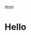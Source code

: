 html <!DOCTYPE html>
<html>
<head>
	<meta charset="utf-8">
	<title>Hello</title>
</head>
<body>
<h1>Hello</h1>
</body>
</html>